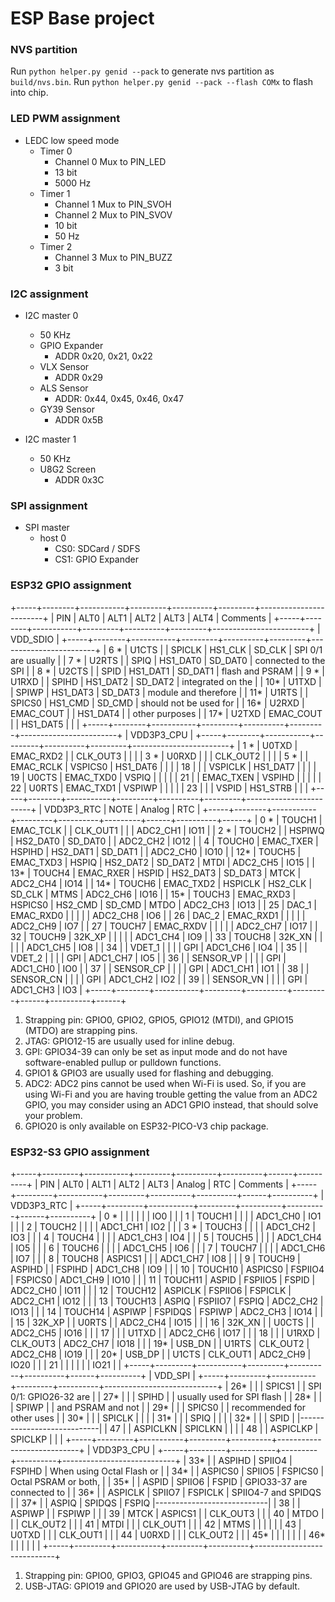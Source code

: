 # ESP Base project

### NVS partition

Run `python helper.py genid --pack` to generate nvs partition as `build/nvs.bin`.
Run `python helper.py genid --pack --flash COMx` to flash into chip.

### LED PWM assignment

- LEDC low speed mode
  + Timer 0
    * Channel 0 Mux to PIN_LED
    * 13 bit
    * 5000 Hz
  + Timer 1
    * Channel 1 Mux to PIN_SVOH
    * Channel 2 Mux to PIN_SVOV
    * 10 bit
    * 50 Hz
  + Timer 2
    * Channel 3 Mux to PIN_BUZZ
    * 3 bit

### I2C assignment

- I2C master 0
  + 50 KHz
  + GPIO Expander
    * ADDR 0x20, 0x21, 0x22
  + VLX Sensor
    * ADDR 0x29
  + ALS Sensor
    * ADDR: 0x44, 0x45, 0x46, 0x47
  + GY39 Sensor
    * ADDR 0x5B

- I2C master 1
  + 50 KHz
  + U8G2 Screen
    * ADDR 0x3C

### SPI assignment

- SPI master
  + host 0
    * CS0: SDCard / SDFS
    * CS1: GPIO Expander

### ESP32 GPIO assignment

+-----+--------+-----------+---------+----------+---------+------------------------+
| PIN | ALT0   | ALT1      | ALT2    | ALT3     | ALT4    | Comments               |
+-----+--------+-----------+---------+----------+---------+------------------------+
| VDD_SDIO                                                                         |
+-----+--------+-----------+---------+----------+---------+------------------------+
| 6 * | U1CTS  |           | SPICLK  | HS1_CLK  | SD_CLK  | SPI 0/1 are usually    |
| 7 * | U2RTS  |           | SPIQ    | HS1_DAT0 | SD_DAT0 | connected to the SPI   |
| 8 * | U2CTS  |           | SPID    | HS1_DAT1 | SD_DAT1 | flash and PSRAM        |
| 9 * | U1RXD  |           | SPIHD   | HS1_DAT2 | SD_DAT2 | integrated on the      |
| 10* | U1TXD  |           | SPIWP   | HS1_DAT3 | SD_DAT3 | module and therefore   |
| 11* | U1RTS  |           | SPICS0  | HS1_CMD  | SD_CMD  | should not be used for |
| 16* | U2RXD  | EMAC_COUT |         | HS1_DAT4 |         | other purposes         |
| 17* | U2TXD  | EMAC_COUT |         | HS1_DAT5 |         |                        |
+-----+--------+-----------+---------+----------+---------+------------------------+
| VDD3P3_CPU                                                                       |
+-----+--------+-----------+---------+----------+---------+------------------------+
| 1 * | U0TXD  | EMAC_RXD2 |         | CLK_OUT3 |         |                        |
| 3 * | U0RXD  |           |         | CLK_OUT2 |         |                        |
| 5 * |        | EMAC_RCLK | VSPICS0 | HS1_DAT6 |         |                        |
| 18  |        |           | VSPICLK | HS1_DAT7 |         |                        |
| 19  | U0CTS  | EMAC_TXD0 | VSPIQ   |          |         |                        |
| 21  |        | EMAC_TXEN | VSPIHD  |          |         |                        |
| 22  | U0RTS  | EMAC_TXD1 | VSPIWP  |          |         |                        |
| 23  |        |           | VSPID   | HS1_STRB |         |                        |
+-----+--------+-----------+---------+----------+---------+------------------------+
| VDD3P3_RTC                                              | NOTE | Analog   | RTC  |
+-----+--------+-----------+---------+----------+---------+------+----------+------+
| 0 * | TOUCH1 | EMAC_TCLK |         | CLK_OUT1 |         |      | ADC2_CH1 | IO11 |
| 2 * | TOUCH2 |           | HSPIWQ  | HS2_DAT0 | SD_DAT0 |      | ADC2_CH2 | IO12 |
| 4   | TOUCH0 | EMAC_TXER | HSPIHD  | HS2_DAT1 | SD_DAT1 |      | ADC2_CH0 | IO10 |
| 12* | TOUCH5 | EMAC_TXD3 | HSPIQ   | HS2_DAT2 | SD_DAT2 | MTDI | ADC2_CH5 | IO15 |
| 13* | TOUCH4 | EMAC_RXER | HSPID   | HS2_DAT3 | SD_DAT3 | MTCK | ADC2_CH4 | IO14 |
| 14* | TOUCH6 | EMAC_TXD2 | HSPICLK | HS2_CLK  | SD_CLK  | MTMS | ADC2_CH6 | IO16 |
| 15* | TOUCH3 | EMAC_RXD3 | HSPICS0 | HS2_CMD  | SD_CMD  | MTDO | ADC2_CH3 | IO13 |
| 25  | DAC_1  | EMAC_RXD0 |         |          |         |      | ADC2_CH8 | IO6  |
| 26  | DAC_2  | EMAC_RXD1 |         |          |         |      | ADC2_CH9 | IO7  |
| 27  | TOUCH7 | EMAC_RXDV |         |          |         |      | ADC2_CH7 | IO17 |
| 32  | TOUCH9 | 32K_XP    |         |          |         |      | ADC1_CH4 | IO9  |
| 33  | TOUCH8 | 32K_XN    |         |          |         |      | ADC1_CH5 | IO8  |
| 34  |        | VDET_1    |         |          |         | GPI  | ADC1_CH6 | IO4  |
| 35  |        | VDET_2    |         |          |         | GPI  | ADC1_CH7 | IO5  |
| 36  |        | SENSOR_VP |         |          |         | GPI  | ADC1_CH0 | IO0  |
| 37  |        | SENSOR_CP |         |          |         | GPI  | ADC1_CH1 | IO1  |
| 38  |        | SENSOR_CN |         |          |         | GPI  | ADC1_CH2 | IO2  |
| 39  |        | SENSOR_VN |         |          |         | GPI  | ADC1_CH3 | IO3  |
+-----+--------+-----------+---------+----------+---------+------+----------+------+

1. Strapping pin: GPIO0, GPIO2, GPIO5, GPIO12 (MTDI), and GPIO15 (MTDO) are strapping pins.
2. JTAG: GPIO12-15 are usually used for inline debug.
3. GPI: GPIO34-39 can only be set as input mode and do not have software-enabled pullup or pulldown functions.
4. GPIO1 & GPIO3 are usually used for flashing and debugging.
5. ADC2: ADC2 pins cannot be used when Wi-Fi is used. So, if you are using Wi-Fi and you are having trouble getting the value from an ADC2 GPIO, you may consider using an ADC1 GPIO instead, that should solve your problem.
6. GPIO20 is only available on ESP32-PICO-V3 chip package.

### ESP32-S3 GPIO assignment

+-----+---------+-----------+---------+----------+----------+------+----------+
| PIN | ALT0    | ALT1      | ALT2    | ALT3     | Analog   | RTC  | Comments |
+-----+---------+-----------+---------+----------+----------+------+----------+
| VDD3P3_RTC                                                                  |
+-----+---------+-----------+---------+----------+----------+------+----------+
| 0 * |         |           |         |          |          | IO0  |          |
| 1   | TOUCH1  |           |         |          | ADC1_CH0 | IO1  |          |
| 2   | TOUCH2  |           |         |          | ADC1_CH1 | IO2  |          |
| 3 * | TOUCH3  |           |         |          | ADC1_CH2 | IO3  |          |
| 4   | TOUCH4  |           |         |          | ADC1_CH3 | IO4  |          |
| 5   | TOUCH5  |           |         |          | ADC1_CH4 | IO5  |          |
| 6   | TOUCH6  |           |         |          | ADC1_CH5 | IO6  |          |
| 7   | TOUCH7  |           |         |          | ADC1_CH6 | IO7  |          |
| 8   | TOUCH8  | ASPICS1   |         |          | ADC1_CH7 | IO8  |          |
| 9   | TOUCH9  | ASPIHD    |         | FSPIHD   | ADC1_CH8 | IO9  |          |
| 10  | TOUCH10 | ASPICS0   | FSPIIO4 | FSPICS0  | ADC1_CH9 | IO10 |          |
| 11  | TOUCH11 | ASPID     | FSPIIO5 | FSPID    | ADC2_CH0 | IO11 |          |
| 12  | TOUCH12 | ASPICLK   | FSPIIO6 | FSPICLK  | ADC2_CH1 | IO12 |          |
| 13  | TOUCH13 | ASPIQ     | FSPIIO7 | FSPIQ    | ADC2_CH2 | IO13 |          |
| 14  | TOUCH14 | ASPIWP    | FSPIDQS | FSPIWP   | ADC2_CH3 | IO14 |          |
| 15  | 32K_XP  |           | U0RTS   |          | ADC2_CH4 | IO15 |          |
| 16  | 32K_XN  |           | U0CTS   |          | ADC2_CH5 | IO16 |          |
| 17  |         |           | U1TXD   |          | ADC2_CH6 | IO17 |          |
| 18  |         |           | U1RXD   | CLK_OUT3 | ADC2_CH7 | IO18 |          |
| 19* | USB_DN  |           | U1RTS   | CLK_OUT2 | ADC2_CH8 | IO19 |          |
| 20* | USB_DP  |           | U1CTS   | CLK_OUT1 | ADC2_CH9 | IO20 |          |
| 21  |         |           |         |          |          | IO21 |          |
+-----+---------+-----------+---------+----------+----------+------+----------+
| VDD_SPI                                                                     |
+-----+---------+-----------+---------+----------+----------------------------+
| 26* |         |           | SPICS1  |          | SPI 0/1: GPIO26-32 are     |
| 27* |         |           | SPIHD   |          | usually used for SPI flash |
| 28* |         |           | SPIWP   |          | and PSRAM and not          |
| 29* |         |           | SPICS0  |          | recommended for other uses |
| 30* |         |           | SPICLK  |          |                            |
| 31* |         |           | SPIQ    |          |                            |
| 32* |         |           | SPID    |          |----------------------------|
| 47  |         | ASPICLKN  | SPICLKN |          |                            |
| 48  |         | ASPICLKP  | SPICLKP |          |                            |
+-----+---------+-----------+---------+----------+----------------------------+
| VDD3P3_CPU                                                                  |
+-----+---------+-----------+---------+----------+----------------------------+
| 33* |         | ASPIHD    | SPIIO4  | FSPIHD   | When using Octal Flash or  |
| 34* |         | ASPICS0   | SPIIO5  | FSPICS0  | Octal PSRAM or both,       |
| 35* |         | ASPID     | SPIIO6  | FSPID    | GPIO33-37 are connected to |
| 36* |         | ASPICLK   | SPIIO7  | FSPICLK  | SPIIO4-7 and SPIDQS        |
| 37* |         | ASPIQ     | SPIDQS  | FSPIQ    |----------------------------|
| 38  |         | ASPIWP    |         | FSPIWP   |                            |
| 39  | MTCK    | ASPICS1   |         | CLK_OUT3 |                            |
| 40  | MTDO    |           |         | CLK_OUT2 |                            |
| 41  | MTDI    |           |         | CLK_OUT1 |                            |
| 42  | MTMS    |           |         |          |                            |
| 43  | U0TXD   |           |         | CLK_OUT1 |                            |
| 44  | U0RXD   |           |         | CLK_OUT2 |                            |
| 45* |         |           |         |          |                            |
| 46* |         |           |         |          |                            |
+-----+---------+-----------+---------+----------+----------------------------+

1. Strapping pin: GPIO0, GPIO3, GPIO45 and GPIO46 are strapping pins.
2. USB-JTAG: GPIO19 and GPIO20 are used by USB-JTAG by default.
